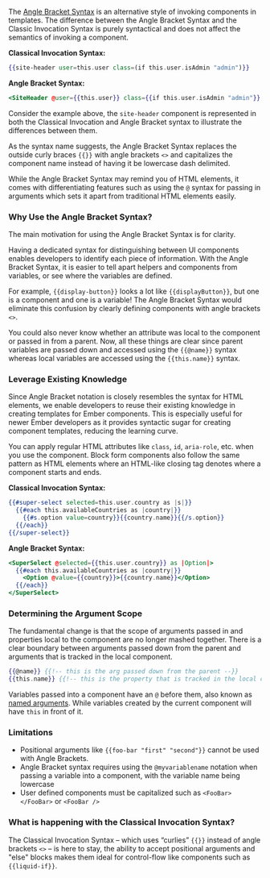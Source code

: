 The [Angle Bracket Syntax](https://github.com/emberjs/rfcs/blob/master/text/0311-angle-bracket-invocation.md) is an alternative style of invoking components in templates. The difference between the Angle Bracket Syntax and the Classic Invocation Syntax is purely syntactical and does not affect the semantics of invoking a component.

**Classical Invocation Syntax:**
```handlebars
{{site-header user=this.user class=(if this.user.isAdmin "admin")}}
```

**Angle Bracket Syntax:**
```handlebars
<SiteHeader @user={{this.user}} class={{if this.user.isAdmin "admin"}} />
```

Consider the example above, the `site-header` component is represented in both the Classical Invocation and Angle Bracket syntax to illustrate the differences between them.

As the syntax name suggests, the Angle Bracket Syntax replaces the outside curly braces `{{}}` with angle brackets `<>` and capitalizes the component name instead of having it be lowercase dash delimited.

While the Angle Bracket Syntax may remind you of HTML elements, it comes with differentiating features such as using the `@` syntax for passing in arguments which sets it apart from traditional HTML elements easily.

### Why Use the Angle Bracket Syntax?

The main motivation for using the Angle Bracket Syntax is for clarity.

Having a dedicated syntax for distinguishing between UI components enables developers to identify each piece of information. With the Angle Bracket Syntax, it is easier to tell apart helpers and components from variables, or see where the variables are defined.

For example, `{{display-button}}` looks a lot like `{{displayButton}}`, but one is a component and one is a variable! The Angle Bracket Syntax would eliminate this confusion by clearly defining components with angle brackets `<>`.

You could also never know whether an attribute was local to the component or passed in from a parent. Now, all these things are clear since parent variables are passed down and accessed using the `{{@name}}` syntax whereas local variables are accessed using the `{{this.name}}` syntax.

### Leverage Existing Knowledge

Since Angle Bracket notation is closely resembles the syntax for HTML elements, we enable developers to reuse their existing knowledge in creating templates for Ember components. This is especially useful for newer Ember developers as it provides syntactic sugar for creating component templates, reducing the learning curve.

You can apply regular HTML attributes like `class`, `id`, `aria-role`, etc. when you use the component. Block form components also follow the same pattern as HTML elements where an HTML-like closing tag denotes where a component starts and ends.

**Classical Invocation Syntax:**
```handlebars
{{#super-select selected=this.user.country as |s|}}
  {{#each this.availableCountries as |country|}}
    {{#s.option value=country}}{{country.name}}{{/s.option}}
  {{/each}}
{{/super-select}}
```

**Angle Bracket Syntax:**
```handlebars
<SuperSelect @selected={{this.user.country}} as |Option|>
  {{#each this.availableCountries as |country|}}
    <Option @value={{country}}>{{country.name}}</Option>
  {{/each}}
</SuperSelect>
```

### Determining the Argument Scope

The fundamental change is that the scope of arguments passed in and properties local to the component are no longer mashed together. There is a clear boundary between arguments passed down from the parent and arguments that is tracked in the local component.

```handlebars
{{@name}} {{!-- this is the arg passed down from the parent --}}
{{this.name}} {{!-- this is the property that is tracked in the local component js --}}
```

Variables passed into a component have an `@` before them, also known as [named arguments](https://github.com/emberjs/rfcs/blob/master/text/0276-named-args.md). While variables created by the current component will have `this` in front of it.

### Limitations

- Positional arguments like `{{foo-bar "first" "second"}}` cannot be used with Angle Brackets.
- Angle Bracket syntax requires using the `@myvariablename` notation when passing a variable into a component, with the variable name being lowercase
- User defined components must be capitalized such as `<FooBar></FooBar>` or `<FooBar />`

### What is happening with the Classical Invocation Syntax?

The Classical Invocation Syntax – which uses “curlies” `{{}}` instead of angle brackets `<>` – is here to stay, the ability to accept positional arguments and "else" blocks makes them ideal for control-flow like components such as `{{liquid-if}}`.
